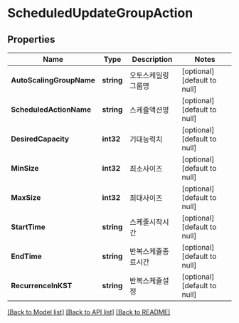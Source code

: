 # ScheduledUpdateGroupAction

## Properties
Name | Type | Description | Notes
------------ | ------------- | ------------- | -------------
**AutoScalingGroupName** | **string** | 오토스케일링그룹명 | [optional] [default to null]
**ScheduledActionName** | **string** | 스케쥴액션명 | [optional] [default to null]
**DesiredCapacity** | **int32** | 기대능력치 | [optional] [default to null]
**MinSize** | **int32** | 최소사이즈 | [optional] [default to null]
**MaxSize** | **int32** | 최대사이즈 | [optional] [default to null]
**StartTime** | **string** | 스케줄시작시간 | [optional] [default to null]
**EndTime** | **string** | 반복스케쥴종료시간 | [optional] [default to null]
**RecurrenceInKST** | **string** | 반복스케쥴설정 | [optional] [default to null]

[[Back to Model list]](../README.md#documentation-for-models) [[Back to API list]](../README.md#documentation-for-api-endpoints) [[Back to README]](../README.md)


